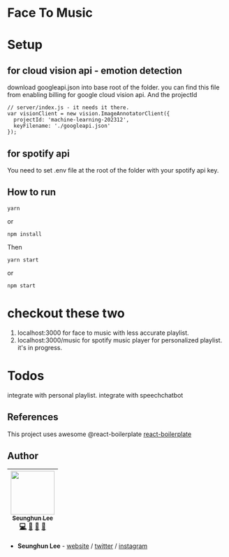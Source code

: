 # Face To Music

# Setup
## for cloud vision api - emotion detection
download googleapi.json into base root of the folder. you can find this file from enabling billing for google cloud vision api. And the projectId
```
// server/index.js - it needs it there.
var visionClient = new vision.ImageAnnotatorClient({
  projectId: 'machine-learning-202312',
  keyFilename: './googleapi.json'
});
```
## for spotify api
You need to set .env file at the root of the folder with your spotify api key.

## How to run
```
yarn
```
or
```
npm install
```
Then
```
yarn start
```
or
```
npm start
```
# checkout these two
1. localhost:3000   for face to music with less accurate playlist.
2. localhost:3000/music  for spotify music player for personalized playlist. it's in progress.


# Todos
integrate with personal playlist.
integrate with speechchatbot

## References
This project uses awesome @react-boilerplate  [react-boilerplate](https://github.com/react-boilerplate/react-boilerplate)

## Author
<!-- ALL-CONTRIBUTORS-LIST:START - Do not remove or modify this section -->
| [<img src="https://avatars1.githubusercontent.com/u/7311039?s=400&u=f9ea536356e677a07dfc605f01a389559e3b9215&v=4" width="100px;"/><br /><sub>Seunghun Lee</sub>](http://leeart.co)<br />[💻](https://github.com/seunghunsh/React.ai/commits?author=seunghunsh "Code") [📖](https://github.com/seunghunsh/React.ai/commits?author=seunghunsh "Documentation") [👀](#review-seunghunsh "Reviewed Pull Requests") [📢](#talk-seunghunsh "Talks")
| :---: |
<!-- ALL-CONTRIBUTORS-LIST:END -->

* **Seunghun Lee** - [website](http://leeart.co) / [twitter](https://twitter.com/lifeartlee) / [instagram](https://www.instagram.com/seunghun.sunmoon.lee/)
